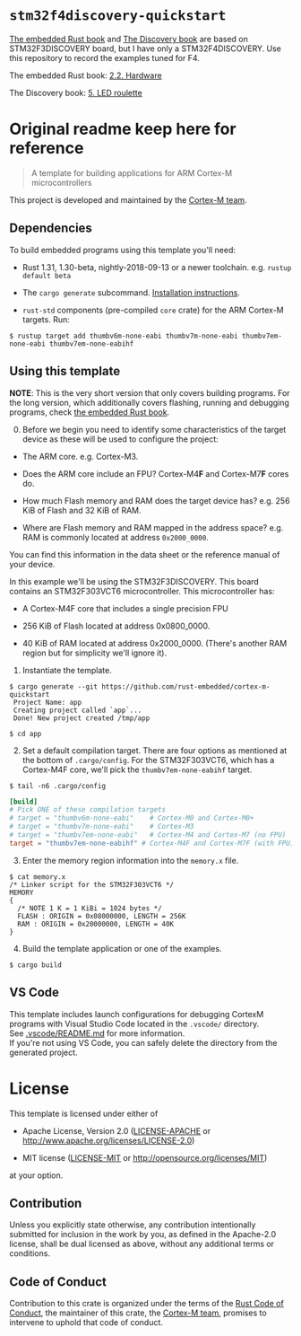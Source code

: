 # `stm32f4discovery-quickstart`

[The embedded Rust book][1] and [The Discovery book][2] are based on STM32F3DISCOVERY board, but I have only a STM32F4DISCOVERY.
Use this repository to record the examples tuned for F4.

[1]: https://docs.rust-embedded.org/book/index.html
[2]: https://docs.rust-embedded.org/discovery/index.html

The embedded Rust book: [2.2. Hardware][hardware]

The Discovery book: [5. LED roulette][led-roulette]

[hardware]: https://github.com/chirping78/stm32f4discovery-quickstart/tree/hardware
[led-roulette]: https://github.com/chirping78/stm32f4discovery-quickstart/tree/led-roulette

# Original readme keep here for reference

> A template for building applications for ARM Cortex-M microcontrollers

This project is developed and maintained by the [Cortex-M team][team].

## Dependencies

To build embedded programs using this template you'll need:

- Rust 1.31, 1.30-beta, nightly-2018-09-13 or a newer toolchain. e.g. `rustup
  default beta`

- The `cargo generate` subcommand. [Installation
  instructions](https://github.com/ashleygwilliams/cargo-generate#installation).

- `rust-std` components (pre-compiled `core` crate) for the ARM Cortex-M
  targets. Run:

``` console
$ rustup target add thumbv6m-none-eabi thumbv7m-none-eabi thumbv7em-none-eabi thumbv7em-none-eabihf
```

## Using this template

**NOTE**: This is the very short version that only covers building programs. For
the long version, which additionally covers flashing, running and debugging
programs, check [the embedded Rust book][book].

[book]: https://rust-embedded.github.io/book

0. Before we begin you need to identify some characteristics of the target
  device as these will be used to configure the project:

- The ARM core. e.g. Cortex-M3.

- Does the ARM core include an FPU? Cortex-M4**F** and Cortex-M7**F** cores do.

- How much Flash memory and RAM does the target device has? e.g. 256 KiB of
  Flash and 32 KiB of RAM.

- Where are Flash memory and RAM mapped in the address space? e.g. RAM is
  commonly located at address `0x2000_0000`.

You can find this information in the data sheet or the reference manual of your
device.

In this example we'll be using the STM32F3DISCOVERY. This board contains an
STM32F303VCT6 microcontroller. This microcontroller has:

- A Cortex-M4F core that includes a single precision FPU

- 256 KiB of Flash located at address 0x0800_0000.

- 40 KiB of RAM located at address 0x2000_0000. (There's another RAM region but
  for simplicity we'll ignore it).

1. Instantiate the template.

``` console
$ cargo generate --git https://github.com/rust-embedded/cortex-m-quickstart
 Project Name: app
 Creating project called `app`...
 Done! New project created /tmp/app

$ cd app
```

2. Set a default compilation target. There are four options as mentioned at the
   bottom of `.cargo/config`. For the STM32F303VCT6, which has a Cortex-M4F
   core, we'll pick the `thumbv7em-none-eabihf` target.

``` console
$ tail -n6 .cargo/config
```

``` toml
[build]
# Pick ONE of these compilation targets
# target = "thumbv6m-none-eabi"    # Cortex-M0 and Cortex-M0+
# target = "thumbv7m-none-eabi"    # Cortex-M3
# target = "thumbv7em-none-eabi"   # Cortex-M4 and Cortex-M7 (no FPU)
target = "thumbv7em-none-eabihf" # Cortex-M4F and Cortex-M7F (with FPU)
```

3. Enter the memory region information into the `memory.x` file.

``` console
$ cat memory.x
/* Linker script for the STM32F303VCT6 */
MEMORY
{
  /* NOTE 1 K = 1 KiBi = 1024 bytes */
  FLASH : ORIGIN = 0x08000000, LENGTH = 256K
  RAM : ORIGIN = 0x20000000, LENGTH = 40K
}
```

4. Build the template application or one of the examples.

``` console
$ cargo build
```

## VS Code

This template includes launch configurations for debugging CortexM programs with Visual Studio Code located in the `.vscode/` directory.  
See [.vscode/README.md](./.vscode/README.md) for more information.  
If you're not using VS Code, you can safely delete the directory from the generated project.

# License

This template is licensed under either of

- Apache License, Version 2.0 ([LICENSE-APACHE](LICENSE-APACHE) or
  http://www.apache.org/licenses/LICENSE-2.0)

- MIT license ([LICENSE-MIT](LICENSE-MIT) or http://opensource.org/licenses/MIT)

at your option.

## Contribution

Unless you explicitly state otherwise, any contribution intentionally submitted
for inclusion in the work by you, as defined in the Apache-2.0 license, shall be
dual licensed as above, without any additional terms or conditions.

## Code of Conduct

Contribution to this crate is organized under the terms of the [Rust Code of
Conduct][CoC], the maintainer of this crate, the [Cortex-M team][team], promises
to intervene to uphold that code of conduct.

[CoC]: https://www.rust-lang.org/policies/code-of-conduct
[team]: https://github.com/rust-embedded/wg#the-cortex-m-team
